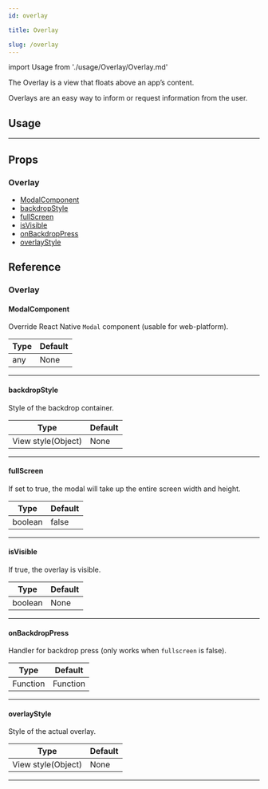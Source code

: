 ```yaml
---
id: overlay

title: Overlay

slug: /overlay
---
```


import Usage from './usage/Overlay/Overlay.md'

The Overlay is a view that floats above an app’s content.

Overlays are an easy way to inform or request information from the user.

## Usage

<Usage />

---

## Props

### Overlay

- [ModalComponent](#modalcomponent)
- [backdropStyle](#backdropstyle)
- [fullScreen](#fullscreen)
- [isVisible](#isvisible)
- [onBackdropPress](#onbackdroppress)
- [overlayStyle](#overlaystyle)

## Reference

### Overlay

#### ModalComponent

Override React Native `Modal` component (usable for web-platform).

| Type | Default |
| ---- | ------- |
| any  | None    |

---

#### backdropStyle

Style of the backdrop container.

| Type               | Default |
| ------------------ | ------- |
| View style(Object) | None    |

---

#### fullScreen

If set to true, the modal will take up the entire screen width and height.

| Type    | Default |
| ------- | ------- |
| boolean | false   |

---

#### isVisible

If true, the overlay is visible.

| Type    | Default |
| ------- | ------- |
| boolean | None    |

---

#### onBackdropPress

Handler for backdrop press (only works when `fullscreen` is false).

| Type     | Default  |
| -------- | -------- |
| Function | Function |

---

#### overlayStyle

Style of the actual overlay.

| Type               | Default |
| ------------------ | ------- |
| View style(Object) | None    |

---

